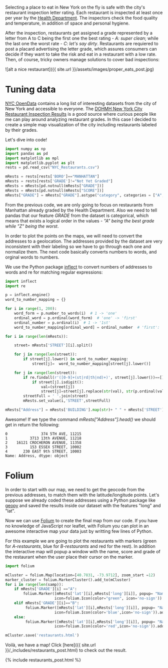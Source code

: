 Selecting a place to eat in New York on the fly is safe with the city's restaurant inspection letter rating. Each restaurant is inspected at least once per year by the [Health Department](https://www1.nyc.gov/site/doh/services/restaurant-grades.page). The inspectors check the food quality and temperature, in addition of space and personal hygiene. 

After the inspection, restaurants get assigned a grade represented by a letter from A to C being the first one the best rating - *A: super clean*; while the last one the worst rate - *C: let's say dirty*. Restaurants are requiered to post a placard advertising the letter grade, which assures consumers can decide if they want to take the risk and eat in a restaurant with a low rate. Then, of course, tricky owners manage solutions to cover bad inspections:

![alt a nice restaurant]({{ site.url }}/assets/images/proper_eats_post.jpg)

# Tuning data

[NYC OpenData](https://opendata.cityofnewyork.us/) contains a long list of interesting datasets from the city of New York and accessible to everyone. The [DOHMH New York City Restaurant Inspection Results](https://data.cityofnewyork.us/Health/DOHMH-New-York-City-Restaurant-Inspection-Results/xx67-kt59) is a good source where curious people like me can play around analyzing restaurant grades. In this case I decided to create a simple map visualization of the city including restaurants labeled by their grades.

Let's dive into code!

```python
import numpy as np
import pandas as pd
import matplotlib as mpl
import matplotlib.pyplot as plt
rests = pd.read_csv("NYC_Restaurants.csv")

mRests = rests[rests['BORO']=="MANHATTAN"]
mRests = rests[rests['GRADE']!="Not Yet Graded"]
mRests = mRests[pd.notnull(mRests["GRADE"])]
mRests = mRests[pd.notnull(mRests["SCORE"])]
mRests["GRADE"] = mRests["GRADE"].astype("category", categories = ["A","B","C","P","Z"], ordered = True)

```

From the previous code, we are only going to focus on restaurants from Manhattan already graded by the Health Department. Also we need to tell pandas that our feature *GRADE* from the dataset is categorical, which means that exists a logical order in the values - *"A" being the best grade while "Z" being the worst*.

In order to plot the points on the maps, we will need to convert the addresses to a geolocation. The addresses provided by the dataset are very inconsistent with their labeling so we have to go through each one and normalize them. The next code basically converts numbers to words, and orginal words to numbers.

We use the Python package [inflect](https://pypi.python.org/pypi/inflect) to convert numbers of addresses to words and re for matching regular expressions:

```python
import inflect
import re

p = inflect.engine()
word_to_number_mapping = {}

for i in range(1, 200):
    word_form = p.number_to_words(i)  # 1 -> 'one'
    ordinal_word = p.ordinal(word_form)  # 'one' -> 'first'
    ordinal_number = p.ordinal(i)  # 1 -> '1st'
    word_to_number_mapping[ordinal_word] = ordinal_number  # 'first': '1st'

for i in range(len(mRests)):

    street= mRests['STREET'][i].split()

    for j in range(len(street)):
        if street[j].lower() in word_to_number_mapping:
            street[j]=  word_to_number_mapping[street[j].lower()]

    for j in range(len(street)):
        if re.findall(r'([0-9]+(st|rd|th|nd)+)', street[j].lower())==[]:
            if street[j].isdigit():
                val=(street[j])
                street[j]=street[j].replace(str(val), str(p.ordinal(val)))    
        streetFull = ' '.join(street)
        mRests.set_value(i,'STREET',streetFull)

mRests["Address"] = mRests['BUILDING'].map(str)+ " " + mRests['STREET'].map(str)+ ", " + mRests['ZIPCODE'].map(str)
```

Awesome! If we type the command *mRests["Address"].head()* we should get in return the following:

```
0               374 5TH AVE, 11215
1          3713 13th AVENUE, 11218
2    16121 CROCHERON AVENUE, 11358
3          153 ESSEX STREET, 10002
4       230 EAST 9th STREET, 10003
Name: Address, dtype: object
```

# Folium

In order to start with our map, we need to get the geocode from the previous addresses, to match them with the latitude/longitude points. Let's suppose we already coded these addresses using a Python package like [geopy](https://pypi.python.org/pypi/geopy) and saved the results inside our dataset with the features "long" and "lat".

Now we can use [Folium](http://python-visualization.github.io/folium/) to create the final map from our code. If you have no knowledge of JavaScript nor leaflet, with Folium you can plot in an awesome interactive map your data just by writting few lines of Python.

For this example we are going to plot the restaurants with markers (green for *A-restaurants*, blue for *B-restaurants* and red for the rest). In addition the interactive map will popup a window with the name, score and grade of the restaurant when the user place their cursor on the marker.

```python
import folium

mCluster = folium.Map(location=[40.7831, -73.9712], zoom_start =12)
marker_cluster = folium.MarkerCluster().add_to(mCluster)
for i in range(len(samp)):
    if mRests['GRADE'][i] =="A":
        folium.Marker([mRests['lat'][i],mRests['long'][i]], popup= "Name: " + str(mRests['DBA'][i])+ '\n' + "Score: " + str(mRests["SCORE"][i]) + '\n'+'Grade: '+ str(mRests["GRADE"][i]),
                      icon=folium.Icon(color="green", icon='no-sign')).add_to(marker_cluster)
    elif mRests['GRADE'][i]=="B":
         folium.Marker([mRests['lat'][i],mRests['long'][i]], popup= "Name: " + str(mRests['DBA'][i])+ '\n' + "Score: " + str(mRests["SCORE"][i]) + '\n'+'Grade: '+ str(mRests["GRADE"][i]),
                      icon=folium.Icon(color='blue',icon='no-sign')).add_to(marker_cluster)
    else:
         folium.Marker([mRests['lat'][i],mRests['long'][i]], popup= "Name: " + str(mRests['DBA'][i])+ '\n' + "Score: " + str(mRests["SCORE"][i]) + '\n'+'Grade: '+ str(mRests["GRADE"][i]),
                      icon=folium.Icon(color='red',icon='no-sign')).add_to(marker_cluster)

mCluster.save('restaurants.html')
```

Voilà, we have a map! Click [here]({{ site.url }}/_includes/restaurants_post.html) to check out the result.

{% include restaurants_post.html %}

